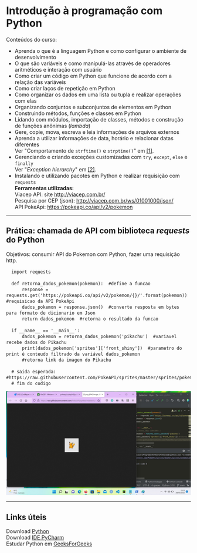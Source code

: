 # Introdução à programação com Python

Conteúdos do curso: </br>

* Aprenda o que é a linguagem Python e como configurar o ambiente de desenvolvimento
* O que são variáveis e como manipulá-las através de operadores aritméticos e interação com usuário
* Como criar um código em Python que funcione de acordo com a  relação das variáveis
* Como criar laços de repetição em Python
* Como organizar os dados em uma lista ou tupla e realizar operações com elas 
* Organizando conjuntos e subconjuntos de elementos em Python
* Construindo métodos, funções e classes em Python
* Lidando com módulos, importação de classes, métodos e construção de funções anônimas (_lambda_)
* Gere, copie, mova, escreva e leia informações de arquivos externos
* Aprenda a utilizar informações de data, horário e relacionar datas diferentes
  </br>Ver "Comportamento de `strftime()` e `strptime()`" em [[1]](https://docs.python.org/pt-br/3.7/library/datetime.html#strftime-and-strptime-behavior).
* Gerenciando e criando exceções customizadas com `try`, `except`, `else` e `finally`
  </br>Ver "_Exception hierarchy_" em [[2]](https://docs.python.org/3/library/exceptions.html#exception-hierarchy).
* Instalando e utilizando pacotes em Python e realizar requisição com `requests` </br>
**Ferramentas utilizadas:** </br>
Viacep API: site http://viacep.com.br/ </br>
Pesquisa por CEP (json): http://viacep.com.br/ws/01001000/json/ </br>
API PokeApi: https://pokeapi.co/api/v2/pokemon </br>

---

## Prática: chamada de API com biblioteca _requests_ do Python
Objetivos: consumir API do Pokemon com Python, fazer uma requisição http. 
```
  import requests

  def retorna_dados_pokemon(pokemon):  #define a funcao 
      response = requests.get('https://pokeapi.co/api/v2/pokemon/{}/'.format(pokemon))  #requisicao da API PokeApi
      dados_pokemon = response.json()  #converte resposta em bytes para formato de dicionario em Json
      return dados_pokemon  #retorna o resultado da funcao

  if __name__ == '__main__':
      dados_pokemon = retorna_dados_pokemon('pikachu')  #variavel recebe dados do Pikachu
      print(dados_pokemon['sprites']['front_shiny'])  #parametro do print é conteudo filtrado da variável dados_pokemon
      #retorna link da imagem do Pikachu

  # saida esperada: #https://raw.githubusercontent.com/PokeAPI/sprites/master/sprites/pokemon/shiny/25.png
  # fim do codigo
```

<p align="center"><img src="https://github.com/rosacarla/DIO-cloud-data-engineer/blob/main/006%20python/images/image%20pikachu.jpg" width="750"></p>

---

## Links úteis

Download [Python](https://www.python.org/downloads/) </br>
Download [IDE PyCharm](https://www.jetbrains.com/pt-br/pycharm/download/#section=windows) </br>
Estudar Python em [GeeksForGeeks](https://www.geeksforgeeks.org/python-programming-language/?ref=shm)
